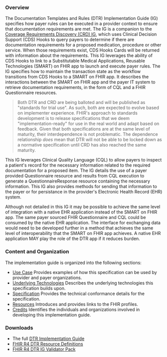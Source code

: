### Overview
The Documentation Templates and Rules (DTR) Implementation Guide (IG) specifies how payer rules can be executed in a provider context to ensure that documentation requirements are met. The IG is a companion to the [Coverage Requirements Discovery (CRD) IG](http://hl7.org/fhir/us/davinci-crd/2019May/), which uses Clinical Decision Support (CDS) Hooks to query payers to determine if there are documentation requirements for a proposed medication, procedure or other service. When those requirements exist, CDS Hooks Cards will be returned with information about the requirements. This IG leverages the ability of CDS Hooks to link to a Substitutable Medical Applications, Reusable Technologies (SMART) on FHIR app to launch and execute payer rules. The IG specifies how to maintain the transaction state as the workflow transitions from CDS Hooks to a SMART on FHIR app. It describes the interactions between the SMART on FHIR app and the payer IT system to retrieve documentation requirements, in the form of CQL and a FHIR Questionnaire resources.

> Both DTR and CRD are being balloted and will be published as "standards for trial use".  As such, both are expected to evolve based on implementer experience.  FHIR's approach to standards development is to release specifications that we deem "implementation-ready" for use in the real world and adapt based on feedback. Given that both specifications are at the same level of maturity, their interdependence is not problematic. The dependence relationship *does* mean that DTR will not be able to be locked down as a normative specification until CRD has also reached the same maturity.

This IG leverages Clinical Quality Language (CQL) to allow payers to inspect a patient's record for the necessary information related to the required documentation for a proposed item. The IG details the use of a payer provided Questionnaire resource and results from CQL execution to generate a QuestionnaireResponse resource containing the necessary information. This IG also provides methods for sending that information to the payer or for persistance in the provider's Electronic Health Record (EHR) system.

Although not detailed in this IG it may be possible to achieve the same level of integration with a native EHR application instead of the SMART on FHIR app. The same payer sourced FHIR Questionnaire and CQL could be consumed by the native EHR application. The interface for exchanging data would need to be developed further in a method that achieves the same level of interoperability that the SMART on FHIR app achieves.  A native EHR application MAY play the role of the DTR app if it reduces burden.

### Content and Organization
The implementation guide is organized into the following sections:
* [Use Case](use_case.html) Provides examples of how this specification can be used by provider and payer organizations.
* [Underlying Technologies](underlying_technologies.html) Describes the underlying technologies this specification builds upon.
* [Specification](specification.html) Provides the technical conformance details for the specification.
* [Resources](resources.html) Introduces and provides links to the FHIR profiles.
* [Credits](credits.html) Identifies the individuals and organizations involved in developing this implementation guide.

### Downloads
* The full [DTR Implementation Guide](full-ig.zip)
* [FHIR R4 DTR Resource Definitions](definitions.json.zip)
* [FHIR R4 DTR IG Validator Pack](validator-davinci-dtr.pack)
